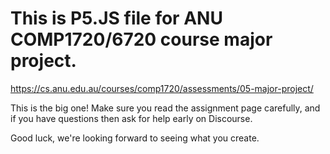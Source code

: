 # This is P5.JS file for ANU COMP1720/6720 course major project.

https://cs.anu.edu.au/courses/comp1720/assessments/05-major-project/


This is the big one! Make sure you read the assignment page carefully, and if you have questions then ask for help early on Discourse.

Good luck, we're looking forward to seeing what you create.
